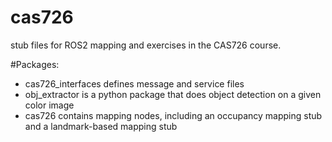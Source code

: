 # cas726
stub files for ROS2 mapping and exercises in the CAS726 course.

#Packages:
 * cas726_interfaces defines message and service files
 * obj_extractor is a python package that does object detection on a given color image
 * cas726 contains mapping nodes, including an occupancy mapping stub and a landmark-based mapping stub
